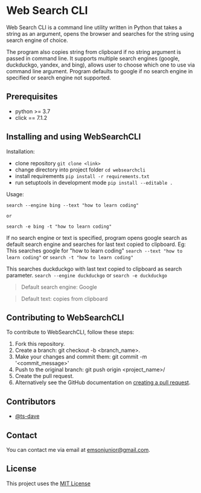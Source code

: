 # Web Search CLI
Web Search CLI is a command line utility written in Python that takes a string as an argument, opens the browser and searches for the string using search engine of choice.

The program also copies string from clipboard if no string argument is passed in command line. It supports multiple search engines (google, duckduckgo, yandex, and bing), allows user to choose which one to use via command line argument. Program defaults to google if no search engine in specified or search engine not supported.

## Prerequisites
* python >= 3.7
* click == 7.1.2

## Installing and using WebSearchCLI

Installation:

* clone repository
    ```git clone <link>```
* change directory into project folder
    ```cd websearchcli```
* install requirements
    ```pip install -r requirements.txt```
* run setuptools in development mode
    ```pip install --editable .```


Usage:

    search --engine bing --text "how to learn coding"
    
    or
    
    search -e bing -t "how to learn coding"

If no search engine or text is specified, program opens google search as default search engine and searches for last text copied to clipboard.
Eg:
This searches google for "how to learn coding"
```search --text "how to learn coding"```
or
```search -t "how to learn coding"```

This searches duckduckgo with last text copied to clipboard as search parameter.
```search --engine duckduckgo```
or
```search -e duckduckgo```

>Default search engine: Google

>Default text: copies from clipboard

## Contributing to WebSearchCLI
To contribute to WebSearchCLI, follow these steps:

1. Fork this repository.
2. Create a branch: git checkout -b <branch_name>.
3. Make your changes and commit them: git commit -m '<commit_message>'
4. Push to the original branch: git push origin <project_name>/<location>
5. Create the pull request.
6. Alternatively see the GitHub documentation on [creating a pull request](https://help.github.com/en/github/collaborating-with-issues-and-pull-requests/creating-a-pull-request).

## Contributors
* [@ts-dave](https://github.com/ts-dave)

## Contact
You can contact me via email at [emsonjunior@gmail.com](emsonjunior@gmail.com).

## License
This project uses the [MIT License](https://opensource.org/licenses/MIT)
